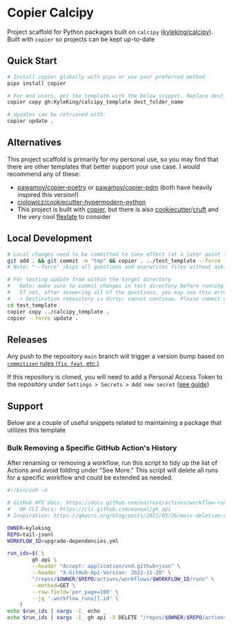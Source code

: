 # Copier Calcipy

Project scaffold for Python packages built on `calcipy` ([kyleking/calcipy](https://github.com/KyleKing/calcipy)). Built with `copier` so projects can be kept up-to-date

## Quick Start

```sh
# Install copier globally with pipx or use your preferred method
pipx install copier

# For end users, get the template with the below snippet. Replace dest_folder_name (can use ".")
copier copy gh:KyleKing/calcipy_template dest_folder_name

# Updates can be retrieved with:
copier update .
```

## Alternatives

This project scaffold is primarily for my personal use, so you may find that there are other templates that better support your use case. I would recommend any of these:

- [pawamoy/copier-poetry](https://github.com/pawamoy/copier-poetry) or [pawamoy/copier-pdm](https://github.com/pawamoy/copier-pdm) (both have heavily inspired this version!)
- [cjolowicz/cookiecutter-hypermodern-python](https://github.com/cjolowicz/cookiecutter-hypermodern-python)
- This project is built with [copier](https://github.com/copier-org/copier), but there is also [cookiecutter](https://github.com/cookiecutter/cookiecutter)/[cruft](https://github.com/cruft/cruft) and the very cool [flexlate](https://github.com/nickderobertis/flexlate) to consider

## Local Development

```sh
# Local changes need to be committed to take effect (at a later point squash all "tmp" commits)
git add . && git commit -m "tmp" && copier . ../test_template --force --vcs-ref=HEAD
# Note: "--force" skips all questions and overwrites files without asking

# For testing update from within the target directory
#   Note: make sure to commit changes in test directory before running copier
#   If not, after answering all of the questions, you may see this error and need to restart:
#   > Destination repository is dirty; cannot continue. Please commit or stash your local changes and retry.
cd test_template
copier copy ../calcipy_template .
copier --force update .
```

## Releases

Any push to the repository `main` branch will trigger a version bump based on [`commitizen` rules (`fix`, `feat`, etc.)](https://commitizen-tools.github.io/commitizen/)

If this repository is cloned, you will need to add a Personal Access Token to the repository under `Settings > Secrets > Add new secret` ([see guide](https://commitizen-tools.github.io/commitizen/tutorials/github_actions/))

## Support

Below are a couple of useful snippets related to maintaining a package that utilizes this template

### Bulk Removing a Specific GitHub Action's History

After renaming or removing a workflow, run this script to tidy up the list of Actions and avoid folding under "See More." This script will delete all runs for a specific workflow and could be extended as needed.

```sh
#!/bin/zsh -e

# GitHub API docs: https://docs.github.com/en/rest/actions/workflow-runs?apiVersion=2022-11-28
#   GH CLI Docs: https://cli.github.com/manual/gh_api
# Inspiration: https://qmacro.org/blog/posts/2021/03/26/mass-deletion-of-github-actions-workflow-runs/

OWNER=kyleking
REPO=tail-jsonl
WORKFLOW_ID=upgrade-dependencies.yml

run_ids=$( \
        gh api \
        --header "Accept: application/vnd.github+json" \
        --header "X-GitHub-Api-Version: 2022-11-28" \
        "/repos/$OWNER/$REPO/actions/workflows/$WORKFLOW_ID/runs" \
        --method=GET \
        --raw-field='per_page=100' \
        --jq '.workflow_runs[].id' \
    )
echo $run_ids | xargs -I_ echo _
echo $run_ids | xargs -I_ gh api -X DELETE "/repos/$OWNER/$REPO/actions/runs/_"
```
